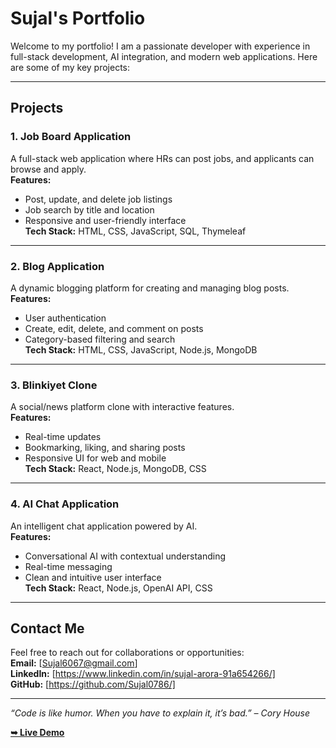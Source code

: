 # Sujal's Portfolio

Welcome to my portfolio! I am a passionate developer with experience in full-stack development, AI integration, and modern web applications. Here are some of my key projects:

---

## **Projects**

### 1. Job Board Application
A full-stack web application where HRs can post jobs, and applicants can browse and apply.  
**Features:**  
- Post, update, and delete job listings  
- Job search by title and location  
- Responsive and user-friendly interface  
**Tech Stack:** HTML, CSS, JavaScript, SQL, Thymeleaf

---

### 2. Blog Application
A dynamic blogging platform for creating and managing blog posts.  
**Features:**  
- User authentication  
- Create, edit, delete, and comment on posts  
- Category-based filtering and search  
**Tech Stack:** HTML, CSS, JavaScript, Node.js, MongoDB

---

### 3. Blinkiyet Clone
A social/news platform clone with interactive features.  
**Features:**  
- Real-time updates  
- Bookmarking, liking, and sharing posts  
- Responsive UI for web and mobile  
**Tech Stack:** React, Node.js, MongoDB, CSS

---

### 4. AI Chat Application
An intelligent chat application powered by AI.  
**Features:**  
- Conversational AI with contextual understanding  
- Real-time messaging  
- Clean and intuitive user interface  
**Tech Stack:** React, Node.js, OpenAI API, CSS

---

## **Contact Me**
Feel free to reach out for collaborations or opportunities:  
**Email:** [Sujal6067@gmail.com]  
**LinkedIn:** [https://www.linkedin.com/in/sujal-arora-91a654266/]  
**GitHub:** [https://github.com/Sujal0786/]  

---

*“Code is like humor. When you have to explain it, it’s bad.” – Cory House*

<a href="http://sujalportfolios.s3-website-us-east-1.amazonaws.com/"><strong>➥ Live Demo</strong></a>
<br>

